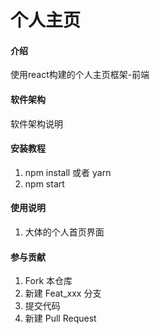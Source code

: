 # 个人主页

#### 介绍
使用react构建的个人主页框架-前端

#### 软件架构
软件架构说明


#### 安装教程

1.  npm install 或者 yarn
2.  npm start


#### 使用说明

1. 大体的个人首页界面

#### 参与贡献

1.  Fork 本仓库
2.  新建 Feat_xxx 分支
3.  提交代码
4.  新建 Pull Request